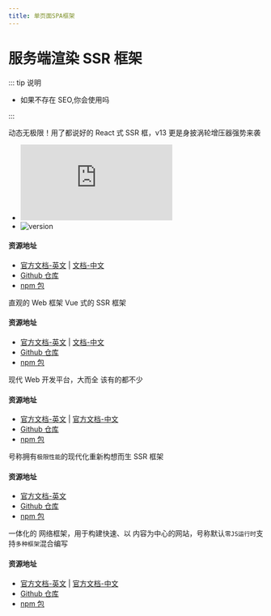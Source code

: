 ```yaml
---
title: 单页面SPA框架
---
```


# 服务端渲染 SSR 框架

::: tip 说明

-   如果不存在 SEO,你会使用吗

:::

<ProjectTitle name='Next' starts='vercel/next.js' />

动态无极限！用了都说好的 React 式 SSR 框，v13 更是身披涡轮增压器强势来袭

-   ![start](https://img.shields.io/github/stars/vercel/next.js?style=social)
-   ![version](https://img.shields.io/npm/v/next?label=npm%40latest)

#### 资源地址

-   [官方文档-英文](https://nextjs.org) | [文档-中文](https://www.nextjs.cn)
-   [Github 仓库](https://github.com/vercel/next.js)
-   [npm 包](https://www.npmjs.com/package/next)

<ProjectTitle name='Nuxt' starts='nuxt/framework' />

直观的 Web 框架 Vue 式的 SSR 框架

#### 资源地址

-   [官方文档-英文](https://nuxt.com) | [文档-中文](https://www.nuxtjs.org.cn/)
-   [Github 仓库](https://github.com/nuxt/framework)
-   [npm 包](https://www.npmjs.com/package/next)

<ProjectTitle name='Angular' starts='angular/angular' />

现代 Web 开发平台，大而全 该有的都不少

#### 资源地址

-   [官方文档-英文](https://angular.io/guide/universal) | [官方文档-中文](https://angular.cn/guide/universal)
-   [Github 仓库](https://github.com/angular/angular)
-   [npm 包](https://www.npmjs.com/package/@angular/core)

<ProjectTitle name='Qwik' starts='BuilderIO/qwik' version='@builder.io/qwik' />

号称拥有`极限性能`的现代化重新构想而生 SSR 框架

#### 资源地址

-   [官方文档-英文](https://qwik.builder.io)
-   [Github 仓库](https://github.com/BuilderIO/qwik)
-   [npm 包](https://www.npmjs.com/package/@builder.io/qwik)

<ProjectTitle name='Astro' starts='withastro/astro' />

一体化的 网络框架，用于构建快速、以 内容为中心的网站，号称默认`零JS运行时`支持`多种框架`混合编写

#### 资源地址

-   [官方文档-英文](https://astro.build) | [官方文档-中文](https://docs.astro.build/zh-cn/getting-started/)
-   [Github 仓库](https://github.com/withastro/astro)
-   [npm 包](https://www.npmjs.com/package/astro)
